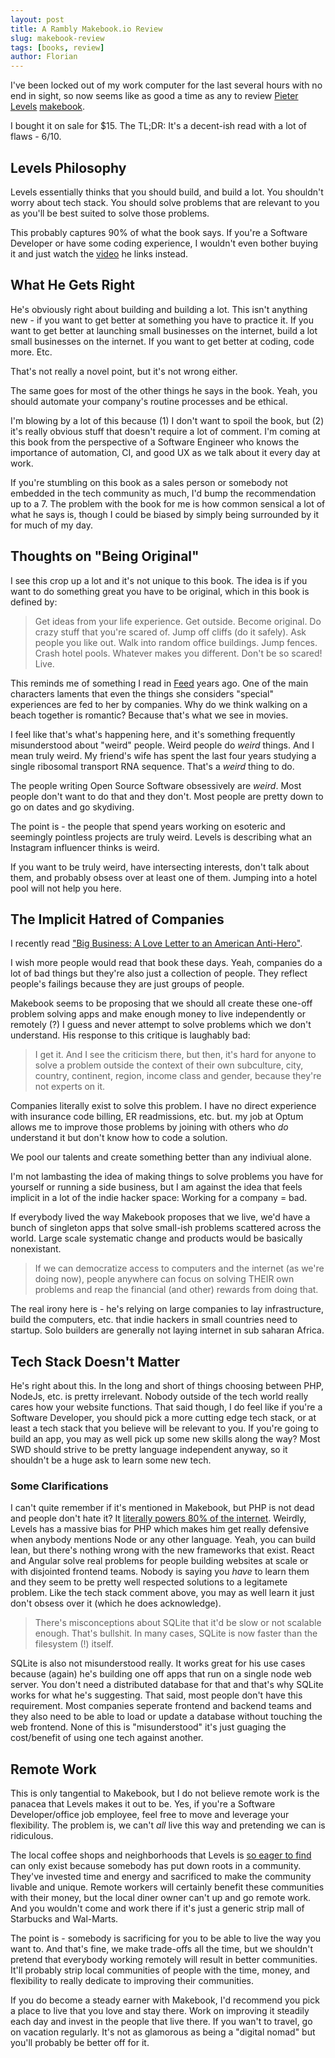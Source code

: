 ```yaml
---
layout: post
title: A Rambly Makebook.io Review
slug: makebook-review
tags: [books, review]
author: Florian
---
```


I've been locked out of my work computer for the last several hours with no end in sight, so now seems like as good a time as any to review [Pieter Levels](https://twitter.com/levelsio) [makebook](https://makebook.io/).

I bought it on sale for $15. The TL;DR: It's a decent-ish read with a lot of flaws - 6/10.

## Levels Philosophy

Levels essentially thinks that you should build, and build a lot. You shouldn't worry about tech stack. You should solve problems that are relevant to you as you'll be best suited to solve those problems. 

This probably captures 90% of what the book says. If you're a Software Developer or have some coding experience, I wouldn't even bother buying it and just watch the [video](https://www.youtube.com/watch?v=6reLWfFNer0) he links instead.

## What He Gets Right

He's obviously right about building and building a lot. This isn't anything new - if you want to get better at something you have to practice it. If you want to get better at launching small businesses on the internet, build a lot small businesses on the internet. If you want to get better at coding, code more. Etc.

That's not really a novel point, but it's not wrong either.

The same goes for most of the other things he says in the book. Yeah, you should automate your company's routine processes and be ethical.

I'm blowing by a lot of this because (1) I don't want to spoil the book, but (2) it's really obvious stuff that doesn't require a lot of comment. I'm coming at this book from the perspective of a Software Engineer who knows the importance of automation, CI, and good UX as we talk about it every day at work.

If you're stumbling on this book as a sales person or somebody not embedded in the tech community as much, I'd bump the recommendation up to a 7. The problem with the book for me is how common sensical a lot of what he says is, though I could be biased by simply being surrounded by it for much of my day.

## Thoughts on "Being Original"

I see this crop up a lot and it's not unique to this book. The idea is if you want to do something great you have to be original, which in this book is defined by:

> Get ideas from your life experience. Get outside. Become original. 
> Do crazy stuff that you're scared of. Jump off cliffs (do it safely). Ask people you like out. 
> Walk into random office buildings. Jump fences. Crash hotel pools. Whatever makes you different. 
> Don't be so scared! Live.

This reminds me of something I read in [Feed](https://en.wikipedia.org/wiki/Feed_\(Anderson_novel\)) years ago. One of the main characters laments that even the things she considers "special" experiences are fed to her by companies. Why do we think walking on a beach together is romantic? Because that's what we see in movies.

I feel like that's what's happening here, and it's something frequently misunderstood about "weird" people. Weird people do *weird* things. And I mean truly weird. My friend's wife has spent the last four years studying a single ribosomal transport RNA sequence. That's a *weird* thing to do. 

The people writing Open Source Software obsessively are *weird*. Most people don't want to do that and they don't. Most people are pretty down to go on dates and go skydiving.

The point is - the people that spend years working on esoteric and seemingly pointless projects are truly weird. Levels is describing what an Instagram influencer thinks is weird.

If you want to be truly weird, have intersecting interests, don't talk about them, and probably obsess over at least one of them. Jumping into a hotel pool will not help you here.

## The Implicit Hatred of Companies

I recently read ["Big Business: A Love Letter to an American Anti-Hero"](https://www.goodreads.com/book/show/39863479-big-business).

I wish more people would read that book these days. Yeah, companies do a lot of bad things but they're also just a collection of people. They reflect people's failings because they are just groups of people.

Makebook seems to be proposing that we should all create these one-off problem solving apps and make enough money to live independently or remotely (?) I guess and never attempt to 
solve problems which we don't understand. His response to this critique is laughably bad:

> I get it. And I see the criticism there, but then, it's hard for anyone to solve a problem outside the context of their own subculture, city, country, continent, region, income class and gender, because they're not experts on it.

Companies literally exist to solve this problem. I have no direct experience with insurance code billing, ER readmissions, etc. but. my job at Optum allows me to improve those problems by joining with others who *do* understand it but don't know how to code a solution. 

We pool our talents and create something better than any indiviual alone.

I'm not lambasting the idea of making things to solve problems you have for yourself or running a side business, but I am against the idea that feels implicit in a lot of the indie hacker space: Working for a company = bad.

If everybody lived the way Makebook proposes that we live, we'd have a bunch of singleton apps that solve small-ish problems scattered across the world. Large scale systematic change and products would be basically nonexistant.

> If we can democratize access to computers and the internet (as we're doing now), people anywhere can focus on solving THEIR own problems and reap the financial (and other) rewards from doing that.

The real irony here is - he's relying on large companies to lay infrastructure, build the computers, etc. that indie hackers in small countries need to startup. Solo builders are generally not laying internet in sub saharan Africa.

## Tech Stack Doesn't Matter

He's right about this. In the long and short of things choosing between PHP, NodeJs, etc. is pretty irrelevant. Nobody outside of the tech world really cares how your website functions. That said though, I do feel like if you're a Software Developer, you should pick a more cutting edge tech stack, or at least a tech stack that you believe will be relevant to you. If you're going to build an app, you may as well pick up some new skills along the way? Most SWD should strive to be pretty language independent anyway, so it shouldn't be a huge ask to learn some new tech.

### Some Clarifications

I can't quite remember if it's mentioned in Makebook, but PHP is not dead and people don't hate it? It [literally powers 80% of the internet](https://w3techs.com/technologies/overview/programming_language). Weirdly, Levels has a massive bias for PHP which makes him get really defensive when anybody mentions Node or any other language. Yeah, you can build lean, but there's nothing wrong with the new frameworks that exist. React and Angular solve real problems for people building websites at scale or with disjointed frontend teams. Nobody is saying you *have* to learn them and they seem to be pretty well respected solutions to a legitamete problem. Like the tech stack comment above, you may as well learn it just don't obsess over it (which he does acknowledge).

> There's misconceptions about SQLite that it'd be slow or not scalable enough. That's bullshit. In many cases, SQLite is now faster than the filesystem (!) itself.

SQLite is also not misunderstood really. It works great for his use cases because (again) he's building one off apps that run on a single node web server. You don't need a distributed database for that and that's why SQLite works for what he's suggesting. That said, most people don't have this requirement. Most companies seperate frontend and backend teams and they also need to be able to load or update a database without touching the web frontend. None of this is "misunderstood" it's just guaging the cost/benefit of using one tech against another.

## Remote Work

This is only tangential to Makebook, but I do not believe remote work is the panacea that Levels makes it out to be. Yes, if you're a Software Developer/office job employee, feel free to move and leverage your flexibility. The problem is, we can't *all* live this way and pretending we can is ridiculous.

The local coffee shops and neighborhoods that Levels is [so eager to find](https://hoodmaps.com/new-york-city-neighborhood-map) can only exist because somebody has put down roots in a community. They've invested time and energy and sacrificed to make the community livable and unique.  Remote workers will certainly benefit these communities with their money, but the local diner owner can't up and go remote work. And you wouldn't come and work there if it's just a generic strip mall of Starbucks and Wal-Marts.

The point is - somebody is sacrificing for you to be able to live the way you want to. And that's fine, we make trade-offs all the time, but we shouldn't pretend that everybody working remotely will result in better communities. It'll probably strip local communities of people with the time, money, and flexibility to really dedicate to improving their communities.

If you do become a steady earner with Makebook, I'd recommend you pick a place to live that you love and stay there. Work on improving it steadily each day and invest in the people that live there. If you wan't to travel, go on vacation regularly. It's not as glamorous as being a "digital nomad" but you'll probably be better off for it.
